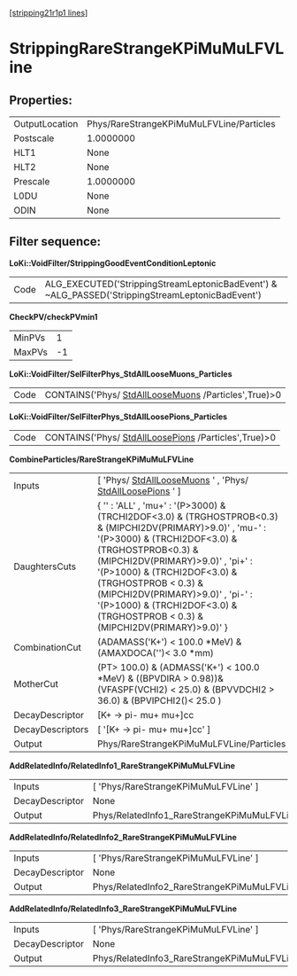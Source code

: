 [[stripping21r1p1 lines]](./stripping21r1p1-leptonic)

# StrippingRareStrangeKPiMuMuLFVLine

## Properties:

|                |                                          |
|----------------|------------------------------------------|
| OutputLocation | Phys/RareStrangeKPiMuMuLFVLine/Particles |
| Postscale      | 1.0000000                                |
| HLT1           | None                                     |
| HLT2           | None                                     |
| Prescale       | 1.0000000                                |
| L0DU           | None                                     |
| ODIN           | None                                     |

## Filter sequence:

**LoKi::VoidFilter/StrippingGoodEventConditionLeptonic**

|      |                                                                                                   |
|------|---------------------------------------------------------------------------------------------------|
| Code | ALG_EXECUTED('StrippingStreamLeptonicBadEvent') & \~ALG_PASSED('StrippingStreamLeptonicBadEvent') |

**CheckPV/checkPVmin1**

|        |     |
|--------|-----|
| MinPVs | 1   |
| MaxPVs | -1  |

**LoKi::VoidFilter/SelFilterPhys_StdAllLooseMuons_Particles**

|      |                                                                                             |
|------|---------------------------------------------------------------------------------------------|
| Code | CONTAINS('Phys/ [StdAllLooseMuons](./stripping21r1p1-stdallloosemuons) /Particles',True)\>0 |

**LoKi::VoidFilter/SelFilterPhys_StdAllLoosePions_Particles**

|      |                                                                                             |
|------|---------------------------------------------------------------------------------------------|
| Code | CONTAINS('Phys/ [StdAllLoosePions](./stripping21r1p1-stdallloosepions) /Particles',True)\>0 |

**CombineParticles/RareStrangeKPiMuMuLFVLine**

|                  |                                                                                                                                                                                                                                                                                                                                                                                            |
|------------------|--------------------------------------------------------------------------------------------------------------------------------------------------------------------------------------------------------------------------------------------------------------------------------------------------------------------------------------------------------------------------------------------|
| Inputs           | [ 'Phys/ [StdAllLooseMuons](./stripping21r1p1-stdallloosemuons) ' , 'Phys/ [StdAllLoosePions](./stripping21r1p1-stdallloosepions) ' ]                                                                                                                                                                                                                                                    |
| DaughtersCuts    | { '' : 'ALL' , 'mu+' : '(P\>3000) & (TRCHI2DOF\<3.0) & (TRGHOSTPROB\<0.3) & (MIPCHI2DV(PRIMARY)\>9.0)' , 'mu-' : '(P\>3000) & (TRCHI2DOF\<3.0) & (TRGHOSTPROB\<0.3) & (MIPCHI2DV(PRIMARY)\>9.0)' , 'pi+' : '(P\>1000) & (TRCHI2DOF\<3.0) & (TRGHOSTPROB \< 0.3) & (MIPCHI2DV(PRIMARY)\>9.0)' , 'pi-' : '(P\>1000) & (TRCHI2DOF\<3.0) & (TRGHOSTPROB \< 0.3) & (MIPCHI2DV(PRIMARY)\>9.0)' } |
| CombinationCut   | (ADAMASS('K+') \< 100.0 \*MeV) & (AMAXDOCA('')\< 3.0 \*mm)                                                                                                                                                                                                                                                                                                                                 |
| MotherCut        | (PT\> 100.0) & (ADMASS('K+') \< 100.0 \*MeV) & ((BPVDIRA \> 0.98))& (VFASPF(VCHI2) \< 25.0) & (BPVVDCHI2 \> 36.0) & (BPVIPCHI2()\< 25.0 )                                                                                                                                                                                                                                                  |
| DecayDescriptor  | [K+ -\> pi- mu+ mu+]cc                                                                                                                                                                                                                                                                                                                                                                   |
| DecayDescriptors | [ '[K+ -\> pi- mu+ mu+]cc' ]                                                                                                                                                                                                                                                                                                                                                           |
| Output           | Phys/RareStrangeKPiMuMuLFVLine/Particles                                                                                                                                                                                                                                                                                                                                                   |

**AddRelatedInfo/RelatedInfo1_RareStrangeKPiMuMuLFVLine**

|                 |                                                       |
|-----------------|-------------------------------------------------------|
| Inputs          | [ 'Phys/RareStrangeKPiMuMuLFVLine' ]                |
| DecayDescriptor | None                                                  |
| Output          | Phys/RelatedInfo1_RareStrangeKPiMuMuLFVLine/Particles |

**AddRelatedInfo/RelatedInfo2_RareStrangeKPiMuMuLFVLine**

|                 |                                                       |
|-----------------|-------------------------------------------------------|
| Inputs          | [ 'Phys/RareStrangeKPiMuMuLFVLine' ]                |
| DecayDescriptor | None                                                  |
| Output          | Phys/RelatedInfo2_RareStrangeKPiMuMuLFVLine/Particles |

**AddRelatedInfo/RelatedInfo3_RareStrangeKPiMuMuLFVLine**

|                 |                                                       |
|-----------------|-------------------------------------------------------|
| Inputs          | [ 'Phys/RareStrangeKPiMuMuLFVLine' ]                |
| DecayDescriptor | None                                                  |
| Output          | Phys/RelatedInfo3_RareStrangeKPiMuMuLFVLine/Particles |
